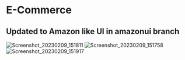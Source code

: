 # E-Commerce

## Updated to Amazon like UI in amazonui branch

![Screenshot_20230209_151811](https://user-images.githubusercontent.com/98267696/217777770-cd8fe382-ff34-4162-a670-48c1edd73b74.png)
![Screenshot_20230209_151758](https://user-images.githubusercontent.com/98267696/217777791-aabb9a15-7fff-4859-beb5-d6cd72199515.png)
![Screenshot_20230209_151917](https://user-images.githubusercontent.com/98267696/217777950-f2a56e79-e1f5-4f1d-a7eb-0482a6268959.png)
